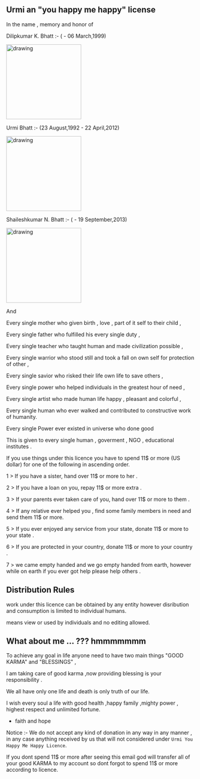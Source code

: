 Urmi an "you happy me happy" license
----------------------------------------


In the name , memory and honor of

Dilipkumar K. Bhatt :- ( - 06 March,1999)

<img src="https://user-images.githubusercontent.com/17675389/121989482-d7e9ce00-cdb9-11eb-9b4e-1daf11b4f820.jpeg" alt="drawing" width="200" hight="200"/>

Urmi Bhatt :- (23 August,1992 - 22 April,2012)

<img src="https://user-images.githubusercontent.com/17675389/121990768-f8b32300-cdbb-11eb-8214-a5ed89ae3d63.jpg" alt="drawing" width="200" hight="200"/>


Shaileshkumar N. Bhatt :- ( - 19 September,2013)

<img src="https://user-images.githubusercontent.com/17675389/129624203-37c21bde-5f68-4cb6-8959-23936569dc58.jpg" alt="drawing" width="200" hight="200"/>

And

Every single mother who given birth , love , part of it self to their child ,

Every single father who fulfilled his every single duty ,

Every single teacher who taught human and made civilization possible ,

Every single warrior who stood still and took a fall on own self for protection of other ,

Every single savior who risked their life own life to save others ,

Every single power who helped individuals in the greatest hour of need ,

Every single artist who made human life happy , pleasant and colorful ,

Every single human who ever walked and contributed to constructive work of humanity.

Every single Power ever existed in universe who done good 


This is given to every single human , goverment , NGO , educational institutes .

If you use things under this licence you have to spend 11$ or more (US dollar) for one of the following in ascending order.


1 > If you have a sister, hand over 11$ or more to her .

2 > If you have a loan on you, repay 11$ or more extra .

3 > If your parents ever taken care of you, hand over 11$ or more to them .

4 > If any relative ever helped you  , find some family members in need and send them 11$ or more.

5 > If you ever enjoyed any service from your state, donate 11$ or more to your state .

6 > If you are protected in your country, donate 11$ or more to your country .

7 > we came empty handed and we go empty handed from earth, however  while on earth if you ever got help please help others .


Distribution Rules
----------------------------------------------------------------------
work under this licence can be obtained by any entity however disribution and consumption is limited to individual humans.

means view or used by individuals and no editing allowed.


What about me ... ??? hmmmmmmm
-----------------------------------

To achieve any goal in life anyone need to have two main things "GOOD KARMA" and "BLESSINGS" ,

I am taking care of good karma ,now providing blessing is your responsibility .

We all have only one life and death is only truth of our life.

I wish every soul a life with good health ,happy family ,mighty power , highest respect and unlimited fortune.

- faith and hope



Notice :- We do not accept any kind of donation in any way in any manner , in any case anything received by us that will not considered under `Urmi You Happy Me Happy Licence`.

If you dont spend 11$ or more after seeing this email god will transfer all of your good KARMA to my account so dont forgot to spend 11$ or more according to licence.

